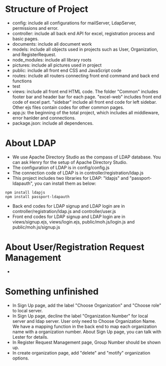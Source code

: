 # Structure of Project
  - config: include all configurations for mailServer, LdapServer, permissions and error.
  - controller: include all back end API for excel, registration process and basic pages.
  - documents: include all document work 
  - models: include all objects used in projects such as User, Organization, and RegisterRequest.
  - node_modules: include all library roots
  - pictures: include all pictures used in project
  - public: include all front end CSS and JavaScript code
  - routes: include all routers connecting front end command and back end functions
  - test
  - views: include all front end HTML code. The folder "Common" includes footer bar and header bar for each page. "excel-web" includes front end code of excel part. "sidebar" include all front end code for left sidebar. Other ejs files contain codes for other common pages.
  - app.js: the beginning of the total project, which includes all middleware, error hanlder and connections.
  - package.json: include all dependences.
  
# About LDAP
  - We use Apache Directory Studio as the compass of LDAP database. You can ask Henry for the setup of Apache Directory Studio.
  - The configuration of LDAP is in config/config.js
  - The connection code of LDAP is in controller/registration/ldap.js
  - This project includes two libraries for LDAP: "ldapjs" and "passport-ldapauth", you can install them as below:
  ```
  npm install ldapjs
  npm install passport-ldapauth
  ```
  - Back end codes for LDAP signup and LDAP login are in controller/registration/ldap.js and controller/user.js
  - Front end codes for LDAP signup and LDAP login are in views/signup.ejs, views/login.ejs, public/moh.js/login.js and public/moh.js/signup.js
  
# About User/Registration Request Management
  - 
  
# Something unfinished
  - In Sign Up page, add the label "Choose Organization" and "Choose role" to local server.
  - In Sign Up page, decline the label "Organization Number" for local server and ldap server. User only need to Choose Organization Name. We have a mapping function in the back end to map each organization name with a organization number. About Sign Up page, you can talk with Lester for details.
  - In Register Request Management page, Group Number should be shown up.
  - In create organization page, add "delete" and "motify" organization options.
